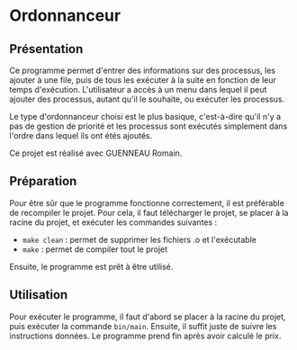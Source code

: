 # Ordonnanceur

## Présentation

Ce programme permet  d'entrer des informations sur des processus, les ajouter à une file, puis de tous les exécuter à la suite en fonction de leur temps d'exécution. L'utilisateur a accès à un menu dans lequel il peut ajouter des processus, autant qu'il le souhaite, ou exécuter les processus.

Le type d'ordonnanceur choisi est le plus basique, c'est-à-dire qu'il n'y a pas de gestion de priorité et les processus sont exécutés simplement dans l'ordre dans lequel ils ont étés ajoutés.

Ce projet est réalisé avec GUENNEAU Romain.

## Préparation

Pour être sûr que le programme fonctionne correctement, il est préférable de recompiler le projet. Pour cela, il faut télécharger le projet, se placer à la racine du projet, et exécuter les commandes suivantes :

* `make clean` : permet de supprimer les fichiers .o et l'exécutable
* `make` : permet de compiler tout le projet

Ensuite, le programme est prêt à être utilisé.

## Utilisation

Pour exécuter le programme, il faut d'abord se placer à la racine du projet, puis exécuter la commande `bin/main`. Ensuite, il suffit juste de suivre les instructions données. Le programme prend fin après avoir calculé le prix.
